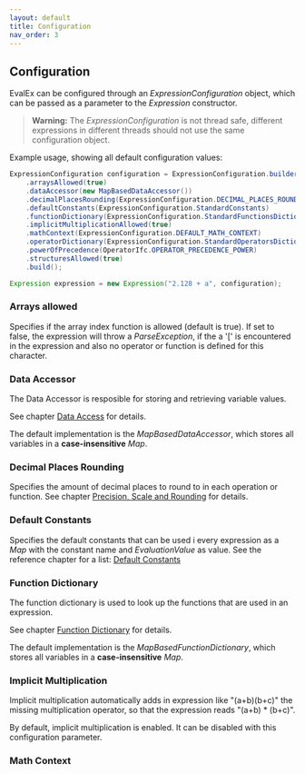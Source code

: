 ```yaml
---
layout: default
title: Configuration
nav_order: 3
---
```


## Configuration

EvalEx can be configured through an _ExpressionConfiguration_ object, which can be passed as a
parameter to the _Expression_ constructor.

> **Warning:** The _ExpressionConfiguration_ is not thread safe, different expressions in different
> threads should
> not use the same configuration object.

Example usage, showing all default configuration values:

```java
ExpressionConfiguration configuration = ExpressionConfiguration.builder()
    .arraysAllowed(true)
    .dataAccessor(new MapBasedDataAccessor())
    .decimalPlacesRounding(ExpressionConfiguration.DECIMAL_PLACES_ROUNDING_UNLIMITED)
    .defaultConstants(ExpressionConfiguration.StandardConstants)
    .functionDictionary(ExpressionConfiguration.StandardFunctionsDictionary)
    .implicitMultiplicationAllowed(true)
    .mathContext(ExpressionConfiguration.DEFAULT_MATH_CONTEXT)
    .operatorDictionary(ExpressionConfiguration.StandardOperatorsDictionary)
    .powerOfPrecedence(OperatorIfc.OPERATOR_PRECEDENCE_POWER)
    .structuresAllowed(true)
    .build();

Expression expression = new Expression("2.128 + a", configuration);
```

### Arrays allowed

Specifies if the array index function is allowed (default is true). If set to false, the expression
will throw a _ParseException_, if the a '[' is encountered in the expression and also no operator or
function is defined for this character.

### Data Accessor

The Data Accessor is resposible for storing and retrieving variable values.

See chapter [Data Access](../customization/data_access.html) for details.

The default implementation is the _MapBasedDataAccessor_, which stores all variables in a
**case-insensitive** _Map_.

### Decimal Places Rounding

Specifies the amount of decimal places to round to in each operation or function.
See chapter [Precision, Scale and Rounding](../concepts/rounding.html) for details.

### Default Constants

Specifies the default constants that can be used i every expression as a _Map_ with the constant
name and _EvaluationValue_ as value.
See the reference chapter for a
list: [Default Constants](../references/references.html#default-constants)

### Function Dictionary

The function dictionary is used to look up the functions that are used in an expression.

See chapter [Function Dictionary](../customization/function_dictionary.html) for details.

The default implementation is the _MapBasedFunctionDictionary_, which stores all variables in a
**case-insensitive** _Map_.

### Implicit Multiplication

Implicit multiplication automatically adds in expression like "(a+b)(b+c)" the missing
multiplication operator, so that the expression reads "(a+b) * (b+c)".

By default, implicit multiplication is enabled. It can be disabled with this configuration
parameter.

### Math Context
